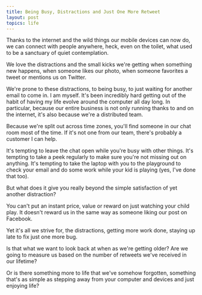 ```yaml
---
title: Being Busy, Distractions and Just One More Retweet
layout: post
topics: life
---
```

Thanks to the internet and the wild things our mobile devices can now do, we can
connect with people anywhere, heck, even on the toilet, what used to be a
sanctuary of quiet contemplation.

We love the distractions and the small kicks we're getting when something new
happens, when someone likes our photo, when someone favorites a tweet or
mentions us on Twitter.

We're prone to these distractions, to being busy, to just waiting for another
email to come in. I am myself. It's been incredibly hard getting out of the
habit of having my life evolve around the computer all day long. In particular,
because our entire business is not only running thanks to and on the internet,
it's also because we're a distributed team.

Because we're split out across time zones, you'll find someone in our chat room
most of the time. If it's not one from our team, there's probably a customer I
can help.

It's tempting to leave the chat open while you're busy with other things. It's
tempting to take a peek regularly to make sure you're not missing out on
anything. It's tempting to take the laptop with you to the playground to check
your email and do some work while your kid is playing (yes, I've done that too).

But what does it give you really beyond the simple satisfaction of yet another
distraction?

You can't put an instant price, value or reward on just watching your child
play. It doesn't reward us in the same way as someone liking our post on
Facebook.

Yet it's all we strive for, the distractions, getting more work done, staying up
late to fix just one more bug.

Is that what we want to look back at when as we're getting older? Are we going
to measure us based on the number of retweets we've received in our lifetime?

Or is there something more to life that we've somehow forgotten, something
that's as simple as stepping away from your computer and devices and just
enjoying life?
